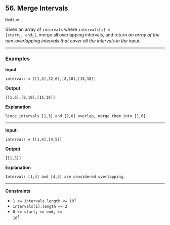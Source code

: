 ## 56. Merge Intervals

`Medium`

Given an array of `intervals` where <code>intervals[i] = [start<sub>i</sub>, end<sub>i</sub>]</code>, merge all overlapping intervals, and return *an array of the non-overlapping intervals that cover all the intervals in the input.*

---

### Examples

**Input**
```
intervals = [[1,3],[2,6],[8,10],[15,18]]
```

**Output**
```
[[1,6],[8,10],[15,18]]
```

**Explanation**
```
Since intervals [1,3] and [2,6] overlap, merge them into [1,6].
```

---

**Input**
```
intervals = [[1,4],[4,5]]
```

**Output**
```
[[1,5]]
```

**Explanation**
```
Intervals [1,4] and [4,5] are considered overlapping.
```

---

**Constraints**
* <code>1 <= intervals.length <= 10<sup>4</sup></code>
* `intervals[i].length == 2`
* <code>0 <= start<sub>i</sub> <= end<sub>i</sub> <= 10<sup>4</sup></code>

